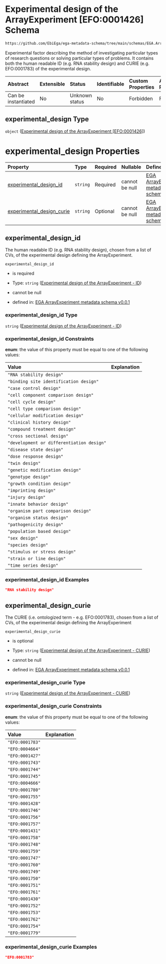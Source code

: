 # Experimental design of the ArrayExperiment \[EFO:0001426] Schema

```txt
https://github.com/EbiEga/ega-metadata-schema/tree/main/schemas/EGA.ArrayExperiment.json#/properties/experimental_design
```

Experimental factor describing the method of investigating particular types of research questions or solving particular types of problems. It contains both the human readable ID (e.g. RNA stability design) and CURIE (e.g. EFO:0001783) of the experimental design.

| Abstract            | Extensible | Status         | Identifiable | Custom Properties | Additional Properties | Access Restrictions | Defined In                                                                          |
| :------------------ | :--------- | :------------- | :----------- | :---------------- | :-------------------- | :------------------ | :---------------------------------------------------------------------------------- |
| Can be instantiated | No         | Unknown status | No           | Forbidden         | Forbidden             | none                | [EGA.ArrayExperiment.json*](../out/EGA.ArrayExperiment.json "open original schema") |

## experimental_design Type

`object` ([Experimental design of the ArrayExperiment \[EFO:0001426\]](ega-1-properties-experimental-design-of-the-arrayexperiment-efo0001426.md))

# experimental_design Properties

| Property                                                | Type     | Required | Nullable       | Defined by                                                                                                                                                                                                                                                                                                                                            |
| :------------------------------------------------------ | :------- | :------- | :------------- | :---------------------------------------------------------------------------------------------------------------------------------------------------------------------------------------------------------------------------------------------------------------------------------------------------------------------------------------------------- |
| [experimental_design_id](#experimental_design_id)       | `string` | Required | cannot be null | [EGA ArrayExperiment metadata schema v0.0.1](ega-1-properties-experimental-design-of-the-arrayexperiment-efo0001426-properties-experimental-design-of-the-arrayexperiment---id.md "https://github.com/EbiEga/ega-metadata-schema/tree/main/schemas/EGA.ArrayExperiment.json#/properties/experimental_design/properties/experimental_design_id")       |
| [experimental_design_curie](#experimental_design_curie) | `string` | Optional | cannot be null | [EGA ArrayExperiment metadata schema v0.0.1](ega-1-properties-experimental-design-of-the-arrayexperiment-efo0001426-properties-experimental-design-of-the-arrayexperiment---curie.md "https://github.com/EbiEga/ega-metadata-schema/tree/main/schemas/EGA.ArrayExperiment.json#/properties/experimental_design/properties/experimental_design_curie") |

## experimental_design_id

The human readable ID (e.g. RNA stability design), chosen from a list of CVs, of the experimental design defining the ArrayExperiment.

`experimental_design_id`

*   is required

*   Type: `string` ([Experimental design of the ArrayExperiment - ID](ega-1-properties-experimental-design-of-the-arrayexperiment-efo0001426-properties-experimental-design-of-the-arrayexperiment---id.md))

*   cannot be null

*   defined in: [EGA ArrayExperiment metadata schema v0.0.1](ega-1-properties-experimental-design-of-the-arrayexperiment-efo0001426-properties-experimental-design-of-the-arrayexperiment---id.md "https://github.com/EbiEga/ega-metadata-schema/tree/main/schemas/EGA.ArrayExperiment.json#/properties/experimental_design/properties/experimental_design_id")

### experimental_design_id Type

`string` ([Experimental design of the ArrayExperiment - ID](ega-1-properties-experimental-design-of-the-arrayexperiment-efo0001426-properties-experimental-design-of-the-arrayexperiment---id.md))

### experimental_design_id Constraints

**enum**: the value of this property must be equal to one of the following values:

| Value                                     | Explanation |
| :---------------------------------------- | :---------- |
| `"RNA stability design"`                  |             |
| `"binding site identification design"`    |             |
| `"case control design"`                   |             |
| `"cell component comparison design"`      |             |
| `"cell cycle design"`                     |             |
| `"cell type comparison design"`           |             |
| `"cellular modification design"`          |             |
| `"clinical history design"`               |             |
| `"compound treatment design"`             |             |
| `"cross sectional design"`                |             |
| `"development or differentiation design"` |             |
| `"disease state design"`                  |             |
| `"dose response design"`                  |             |
| `"twin design"`                           |             |
| `"genetic modification design"`           |             |
| `"genotype design"`                       |             |
| `"growth condition design"`               |             |
| `"imprinting design"`                     |             |
| `"injury design"`                         |             |
| `"innate behavior design"`                |             |
| `"organism part comparison design"`       |             |
| `"organism status design"`                |             |
| `"pathogenicity design"`                  |             |
| `"population based design"`               |             |
| `"sex design"`                            |             |
| `"species design"`                        |             |
| `"stimulus or stress design"`             |             |
| `"strain or line design"`                 |             |
| `"time series design"`                    |             |

### experimental_design_id Examples

```json
"RNA stability design"
```

## experimental_design_curie

The CURIE (i.e. ontologized term - e.g. EFO:0001783), chosen from a list of CVs, of the experimental design defining the ArrayExperiment

`experimental_design_curie`

*   is optional

*   Type: `string` ([Experimental design of the ArrayExperiment - CURIE](ega-1-properties-experimental-design-of-the-arrayexperiment-efo0001426-properties-experimental-design-of-the-arrayexperiment---curie.md))

*   cannot be null

*   defined in: [EGA ArrayExperiment metadata schema v0.0.1](ega-1-properties-experimental-design-of-the-arrayexperiment-efo0001426-properties-experimental-design-of-the-arrayexperiment---curie.md "https://github.com/EbiEga/ega-metadata-schema/tree/main/schemas/EGA.ArrayExperiment.json#/properties/experimental_design/properties/experimental_design_curie")

### experimental_design_curie Type

`string` ([Experimental design of the ArrayExperiment - CURIE](ega-1-properties-experimental-design-of-the-arrayexperiment-efo0001426-properties-experimental-design-of-the-arrayexperiment---curie.md))

### experimental_design_curie Constraints

**enum**: the value of this property must be equal to one of the following values:

| Value           | Explanation |
| :-------------- | :---------- |
| `"EFO:0001783"` |             |
| `"EFO:0004664"` |             |
| `"EFO:0001427"` |             |
| `"EFO:0001743"` |             |
| `"EFO:0001744"` |             |
| `"EFO:0001745"` |             |
| `"EFO:0004666"` |             |
| `"EFO:0001780"` |             |
| `"EFO:0001755"` |             |
| `"EFO:0001428"` |             |
| `"EFO:0001746"` |             |
| `"EFO:0001756"` |             |
| `"EFO:0001757"` |             |
| `"EFO:0001431"` |             |
| `"EFO:0001758"` |             |
| `"EFO:0001748"` |             |
| `"EFO:0001759"` |             |
| `"EFO:0001747"` |             |
| `"EFO:0001760"` |             |
| `"EFO:0001749"` |             |
| `"EFO:0001750"` |             |
| `"EFO:0001751"` |             |
| `"EFO:0001761"` |             |
| `"EFO:0001430"` |             |
| `"EFO:0001752"` |             |
| `"EFO:0001753"` |             |
| `"EFO:0001762"` |             |
| `"EFO:0001754"` |             |
| `"EFO:0001779"` |             |

### experimental_design_curie Examples

```json
"EFO:0001783"
```
